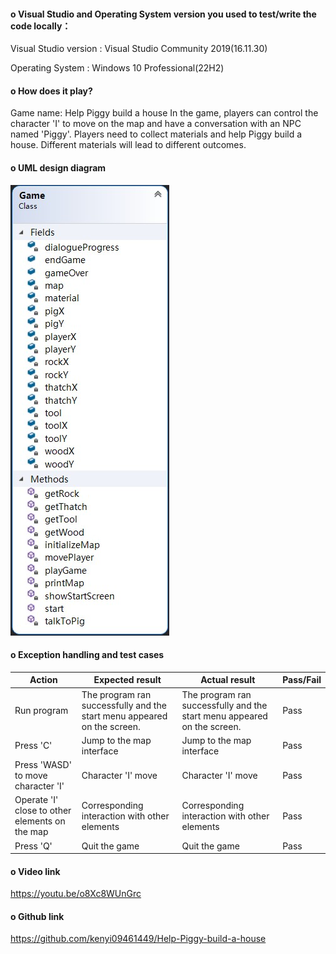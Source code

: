 #### o Visual Studio and Operating System version you used to test/write the code locally：

Visual Studio version :  Visual Studio Community 2019(16.11.30)

Operating System : Windows 10 Professional(22H2)

#### o How does it play? 

Game name: Help Piggy build a house
In the game, players can control the character 'I' to move on the map and have a conversation with an NPC named 'Piggy'. Players need to collect materials and help Piggy build a house. Different materials will lead to different outcomes.

#### o UML design diagram 

![UML](https://raw.githubusercontent.com/kenyi09461449/Help-Piggy-build-a-house/main/UML.jpg)

#### o Exception handling and test cases 

| **Action**                                     | **Expected result**                                          | **Actual result**                                            | **Pass/Fail** |
| ---------------------------------------------- | ------------------------------------------------------------ | ------------------------------------------------------------ | :------------ |
| Run program                                    | The program ran successfully and the start menu appeared on the screen. | The program ran successfully and the start menu appeared on the screen. | Pass          |
| Press 'C'                                      | Jump to the map interface                                    | Jump to the map interface                                    | Pass          |
| Press 'WASD' to move character 'I'             | Character 'I' move                                           | Character 'I' move                                           | Pass          |
| Operate 'I' close to other elements on the map | Corresponding interaction with other elements                | Corresponding interaction with other elements                | Pass          |
| Press 'Q'                                      | Quit the game                                                | Quit the game                                                | Pass          |



#### o Video link

https://youtu.be/o8Xc8WUnGrc

#### o Github link

https://github.com/kenyi09461449/Help-Piggy-build-a-house
